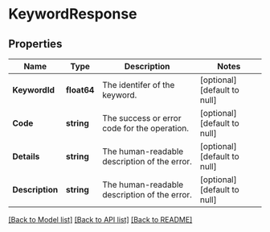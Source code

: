 # KeywordResponse

## Properties
Name | Type | Description | Notes
------------ | ------------- | ------------- | -------------
**KeywordId** | **float64** | The identifer of the keyword. | [optional] [default to null]
**Code** | **string** | The success or error code for the operation. | [optional] [default to null]
**Details** | **string** | The human-readable description of the error. | [optional] [default to null]
**Description** | **string** | The human-readable description of the error. | [optional] [default to null]

[[Back to Model list]](../README.md#documentation-for-models) [[Back to API list]](../README.md#documentation-for-api-endpoints) [[Back to README]](../README.md)

